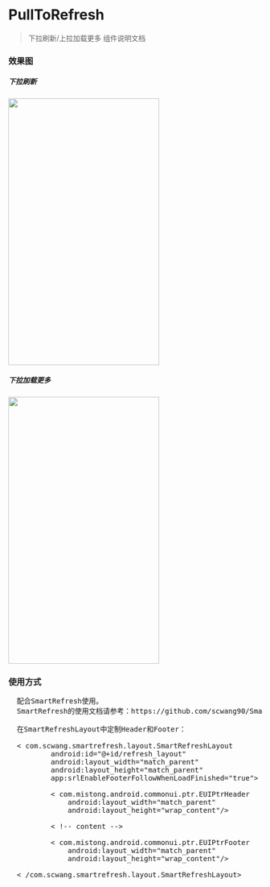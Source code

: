 # PullToRefresh

> 下拉刷新/上拉加载更多 组件说明文档

### 效果图

 ##### 下拉刷新
 <img src="./ptr/ptr_1.gif" width="300" height="530">

 ##### 下拉加载更多
 <img src="./ptr/ptr_2.gif" width="300" height="530">

### 使用方式
<pre>
  配合SmartRefresh使用。
  SmartRefresh的使用文档请参考：https://github.com/scwang90/SmartRefreshLayout

  在SmartRefreshLayout中定制Header和Footer：

  < com.scwang.smartrefresh.layout.SmartRefreshLayout
          android:id="@+id/refresh_layout"
          android:layout_width="match_parent"
          android:layout_height="match_parent"
          app:srlEnableFooterFollowWhenLoadFinished="true">

          < com.mistong.android.commonui.ptr.EUIPtrHeader
              android:layout_width="match_parent"
              android:layout_height="wrap_content"/>

          < !-- content -->

          < com.mistong.android.commonui.ptr.EUIPtrFooter
              android:layout_width="match_parent"
              android:layout_height="wrap_content"/>

  < /com.scwang.smartrefresh.layout.SmartRefreshLayout>
</pre>